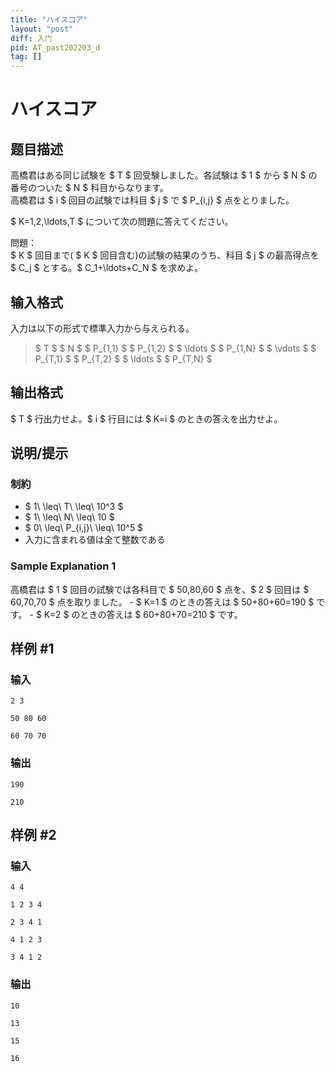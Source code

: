 ```yaml
---
title: "ハイスコア"
layout: "post"
diff: 入门
pid: AT_past202203_d
tag: []
---
```


# ハイスコア

## 题目描述

[problemUrl]: https://atcoder.jp/contests/past202203-open/tasks/past202203_d

高橋君はある同じ試験を $ T $ 回受験しました。各試験は $ 1 $ から $ N $ の番号のついた $ N $ 科目からなります。  
 高橋君は $ i $ 回目の試験では科目 $ j $ で $ P_{i,j} $ 点をとりました。

$ K=1,2,\ldots,T $ について次の問題に答えてください。

問題：  
 $ K $ 回目まで( $ K $ 回目含む)の試験の結果のうち、科目 $ j $ の最高得点を $ C_j $ とする。$ C_1+\ldots+C_N $ を求めよ。

## 输入格式

入力は以下の形式で標準入力から与えられる。

> $ T $ $ N $ $ P_{1,1} $ $ P_{1,2} $ $ \ldots $ $ P_{1,N} $ $ \vdots $ $ P_{T,1} $ $ P_{T,2} $ $ \ldots $ $ P_{T,N} $

## 输出格式

$ T $ 行出力せよ。$ i $ 行目には $ K=i $ のときの答えを出力せよ。

## 说明/提示

### 制約

- $ 1\ \leq\ T\ \leq\ 10^3 $
- $ 1\ \leq\ N\ \leq\ 10 $
- $ 0\ \leq\ P_{i,j}\ \leq\ 10^5 $
- 入力に含まれる値は全て整数である

### Sample Explanation 1

高橋君は $ 1 $ 回目の試験では各科目で $ 50,80,60 $ 点を、$ 2 $ 回目は $ 60,70,70 $ 点を取りました。 - $ K=1 $ のときの答えは $ 50+80+60=190 $ です。 - $ K=2 $ のときの答えは $ 60+80+70=210 $ です。

## 样例 #1

### 输入

```
2 3
50 80 60
60 70 70
```

### 输出

```
190
210
```

## 样例 #2

### 输入

```
4 4
1 2 3 4
2 3 4 1
4 1 2 3
3 4 1 2
```

### 输出

```
10
13
15
16
```


